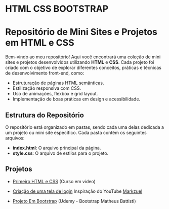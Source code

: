 # HTML CSS BOOTSTRAP
# Repositório de Mini Sites e Projetos em HTML e CSS

Bem-vindo ao meu repositório! Aqui você encontrará uma coleção de mini sites e projetos desenvolvidos utilizando **HTML** e **CSS**. Cada projeto foi criado com o objetivo de explorar diferentes conceitos, práticas e técnicas de desenvolvimento front-end, como:

- Estruturação de páginas HTML semânticas.
- Estilização responsiva com CSS.
- Uso de animações, flexbox e grid layout.
- Implementação de boas práticas em design e acessibilidade.

## Estrutura do Repositório

O repositório está organizado em pastas, sendo cada uma delas dedicada a um projeto ou mini site específico. Cada pasta contém os seguintes arquivos:

- **index.html**: O arquivo principal da página.
- **style.css**: O arquivo de estilos para o projeto.

## Projetos

- <a href="https://fellipalmeida.github.io/html-css/Primeiro%20Site%20com%20HTML%20e%20CSS/index.html">Primeiro HTML e CSS</a> (Curso em video) 

- <a href="https://fellipalmeida.github.io/html-css/Projeto%20Menu%20Login/"> Criação de uma tela de login</a> Inspiração do YouTube <a href="https://www.youtube.com/watch?v=69-WfrVBli8&t=1634s">Markzuel</a>

- <a href="https://fellipalmeida.github.io/html-css/Projeto%20Bootstrap/">Projeto Em Bootstrap</a> (Udemy - Bootstrap Matheus Battisti)


